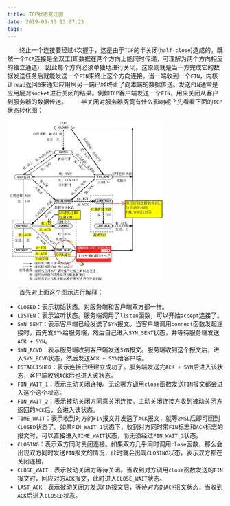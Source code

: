 ```yaml
---
title: TCP状态变迁图
date: 2019-03-30 13:07:23
tags:
---
```

&emsp;&emsp;终止一个连接要经过`4`次握手，这是由于`TCP`的半关闭(`half-close`)造成的。既然一个`TCP`连接是全双工(即数据在两个方向上能同时传递，可理解为两个方向相反的独立通道)，因此每个方向必须单独地进行关闭。这原则就是当一方完成它的数据发送任务后就能发送一个`FIN`来终止这个方向连接。当一端收到一个`FIN`，内核让`read`返回`0`来通知应用层另一端已经终止了向本端的数据传送。发送`FIN`通常是应用层对`socket`进行关闭的结果。例如`TCP`客户端发送一个`FIN`，用来关闭从客户到服务器的数据传送。
&emsp;&emsp;半关闭对服务器究竟有什么影响呢？先看看下面的`TCP`状态转化图：
<!--more-->

<img src="./TCP状态变迁图/1.png" height="373" width="363">

&emsp;&emsp;首先对上面这个图示进行解释：

- `CLOSED`：表示初始状态。对服务端和客户端双方都一样。
- `LISTEN`：表示监听状态。服务端调用了`listen`函数，可以开始`accept`连接了。
- `SYN_SENT`：表示客户端已经发送了`SYN`报文。当客户端调用`connect`函数发起连接时，首先发`SYN`给服务端，然后自己进入`SYN_SENT`状态，并等待服务端发送`ACK + SYN`。
- `SYN_RCVD`：表示服务端收到客户端发送`SYN`报文。服务端收到这个报文后，进入`SYN_RCVD`状态，然后发送`ACK + SYN`给客户端。
- `ESTABLISHED`：表示连接已经建立成功了。服务端发送完`ACK + SYN`后进入该状态，客户端收到`ACK`后也进入该状态。
- `FIN_WAIT_1`：表示主动关闭连接。无论哪方调用`close`函数发送`FIN`报文都会进入这个这个状态。
- `FIN_WAIT_2`：表示被动关闭方同意关闭连接。主动关闭连接方收到被动关闭方返回的`ACK`后，会进入该状态。
- `TIME_WAIT`：表示收到对方的`FIN`报文并发送了`ACK`报文，就等`2MSL`后即可回到`CLOSED`状态了。如果`FIN_WAIT_1`状态下，收到对方同时带`FIN`标志和`ACK`标志的报文时，可以直接进入`TIME_WAIT`状态，而无须经过`FIN_WAIT_2`状态。
- `CLOSING`：表示双方同时关闭连接。如果双方几乎同时调用`close`函数，那么会出现双方同时发送`FIN`报文的情况，此时就会出现`CLOSING`状态，表示双方都在关闭连接。
- `CLOSE_WAIT`：表示被动关闭方等待关闭。当收到对方调用`close`函数发送的`FIN`报文时，回应对方`ACK`报文，此时进入`CLOSE_WAIT`状态。
- `LAST_ACK`：表示被动关闭方发送`FIN`报文后，等待对方的`ACK`报文状态，当收到`ACK`后进入`CLOSED`状态。